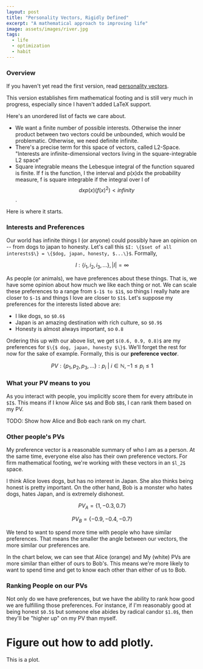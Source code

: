 ```yaml
---
layout: post
title: "Personality Vectors, Rigidly Defined"
excerpt: "A mathematical approach to improving life"
image: assets/images/river.jpg
tags: 
  - life
  - optimization
  - habit
---
```


### Overview
If you haven't yet read the first version, read [personality vectors]({{site.url}}/personality-vectors/).

This version establishes firm mathematical footing and is still very much in progress, especially since I haven't added LaTeX support.

Here's an unordered list of facts we care about.

* We want a finite number of possible interests. Otherwise the inner product between two vectors could be unbounded, which would be problematic. Otherwise, we need definite infinite.
* There's a precise term for this space of vectors, called L2-Space. "Interests are infinite-dimensional vectors living in the square-integrable L2 space"
* Square integrable means the Lebesque integral of the function squared is finite. If f is the function, I the interval and p(x)dx the probability measure,
f is square integrable if the integral over l of $$dx p(x) (f(x)^2) < infinity$$.


Here is where it starts.

### Interests and Preferences

Our world has infinite things I (or anyone) could possibly have an opinion on -- from dogs to japan to honesty. 
Let's call this `$I: \{$set of all interests$\} = \{$dog, japan, honesty, $...\}$`. Formally,

$$I: \{i_1, i_2, i_3, ...\}, |I| = \infty$$

As people (or animals), we have preferences about these things. That is, we have some opinion about how much we like each thing or not. We can scale these
preferences to a range from `$-1$ to $1$`, so things I really hate are closer to `$-1$` and things I love are closer to `$1$`. Let's suppose
my preferences for the interests listed above are:

* I like dogs, so `$0.6$`
* Japan is an amazing destination with rich culture, so `$0.9$`
* Honesty is almost always important, so `0.8`

Ordering this up with our above list, we get `$(0.6, 0.9, 0.8)$` are my preferences for 
`$\{$ dog, japan, honesty $\}$`. We'll forget the rest for now for the sake of example. Formally, this is our **preference vector**. 

$$PV: \{p_1, p_2, p_3, ...\}: p_i\ |\ i \in \mathbb{N}, -1 \leq p_i \leq 1$$

### What your PV means to you

As you interact with people, you implicitly score them for every attribute in `$I$`. This means if I know Alice `$A$` and Bob `$B$`,
I can rank them based on my PV.

TODO: Show how Alice and Bob each rank on my chart.


### Other people's PVs

My preference vector is a reasonable summary of who I am as a person. At the same time, everyone else also has their own preference vectors.
For firm mathematical footing, we're working with these vectors in an `$l_2$` space.

I think Alice loves dogs, but has no interest in Japan. She also thinks being honest is pretty important. 
On the other hand, Bob is a monster who hates dogs, hates Japan, and is extremely dishonest.

$$PV_A=\{1, -0.3, 0.7\}$$

$$PV_B=\{-0.9, -0.4, -0.7\}$$

<div id='otherPeople'></div>
<script>
//Plotly.d3.csv('https://raw.githubusercontent.com/plotly/datasets/master/3d-line1.csv', function(err, rows){
Plotly.d3.csv('http://localhost:4000/assets/pv1.csv', function(err, rows){
    function unpack(rows, key) {
        return rows.map(function(row) 
        { return row[key]; }); 
    }
          
	var x = unpack(rows , 'x');
	var y = unpack(rows , 'y');
	var z = unpack(rows , 'z'); 
	var c = unpack(rows , 'color');
	Plotly.newPlot('otherPeople', [{
	  type: 'scatter3d',
	  mode: 'lines',
	  x: x,
	  y: y,
	  z: z,
	  opacity: 1,
	  line: {
	    width: 6,
	    color: c,
	    reversescale: false
	  }
	}], {
  			height: 440
	});
});
</script>

We tend to want to spend more time with people who have similar preferences. That means the smaller the angle between our vectors,
the more similar our preferences are.

In the chart below, we can see that Alice (orange) and My (white) PVs are more similar than either of ours to Bob's. This
means we're more likely to want to spend time and get to know each other than either of us to Bob.

### Ranking People on our PVs

Not only do we have preferences, but we have the ability to rank how good we are fulfilling those preferences. For instance, if
I'm reasonably good at being honest `$0.5$` but someone else abides by radical candor `$1.0$`, then they'll be "higher up"
on my PV than myself.





# Figure out how to add plotly.
This is a plot.


